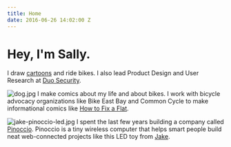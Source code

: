 ```yaml
---
title: Home
date: 2016-06-26 14:02:00 Z
---
```


# Hey, I'm Sally.
I draw [cartoons](http://comics.fixpert.com) and ride bikes. 
I also lead Product Design and User Research at [Duo Security](http://duo.com).

![dog.jpg](/uploads/dog.jpg)
I make comics about my life and about bikes. I work with bicycle advocacy organizations like Bike East Bay and Common Cycle to make informational comics like [How to Fix a Flat](http://comics.fixpert.com/comics/how-to-fix-a-flat-bicycle-tire-downloadable-instructions.html).

![jake-pinoccio-led.jpg](/uploads/jake-pinoccio-led.jpg)
I spent the last few years building a company called [Pinoccio](https://pinocc.io/). Pinoccio is a tiny wireless computer that helps smart people build neat web-connected projects like this LED toy from [Jake](https://twitter.com/jingman).